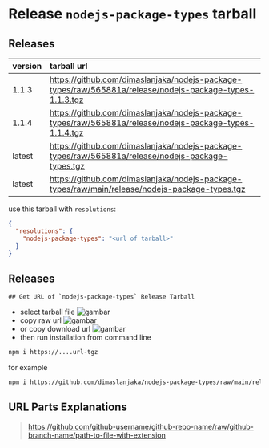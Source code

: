 # Release `nodejs-package-types` tarball
## Releases
| version | tarball url |
| :--- | :--- |
| 1.1.3 | https://github.com/dimaslanjaka/nodejs-package-types/raw/565881a/release/nodejs-package-types-1.1.3.tgz |
| 1.1.4 | https://github.com/dimaslanjaka/nodejs-package-types/raw/565881a/release/nodejs-package-types-1.1.4.tgz |
| latest | https://github.com/dimaslanjaka/nodejs-package-types/raw/565881a/release/nodejs-package-types.tgz |
| latest | https://github.com/dimaslanjaka/nodejs-package-types/raw/main/release/nodejs-package-types.tgz |

use this tarball with `resolutions`:
```json
{
  "resolutions": {
    "nodejs-package-types": "<url of tarball>"
  }
}
```

## Releases

    ## Get URL of `nodejs-package-types` Release Tarball
- select tarball file
![gambar](https://user-images.githubusercontent.com/12471057/203216375-8af4b5d9-00c2-40fb-8d3d-d220beaabd46.png)
- copy raw url
![gambar](https://user-images.githubusercontent.com/12471057/203216508-7590cbb9-a1ce-47d6-96ca-8d82149f0762.png)
- or copy download url
![gambar](https://user-images.githubusercontent.com/12471057/203216541-3807d2c3-5213-49f3-b93d-c626dbae3b2e.png)
- then run installation from command line
```bash
npm i https://....url-tgz
```
for example
```bash
npm i https://github.com/dimaslanjaka/nodejs-package-types/raw/main/release/nodejs-package-types.tgz
```

## URL Parts Explanations
> https://github.com/github-username/github-repo-name/raw/github-branch-name/path-to-file-with-extension